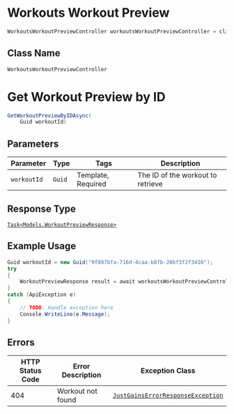 # Workouts Workout Preview

```csharp
WorkoutsWorkoutPreviewController workoutsWorkoutPreviewController = client.WorkoutsWorkoutPreviewController;
```

## Class Name

`WorkoutsWorkoutPreviewController`


# Get Workout Preview by ID

```csharp
GetWorkoutPreviewByIDAsync(
    Guid workoutId)
```

## Parameters

| Parameter | Type | Tags | Description |
|  --- | --- | --- | --- |
| `workoutId` | `Guid` | Template, Required | The ID of the workout to retrieve |

## Response Type

[`Task<Models.WorkoutPreviewResponse>`](../../doc/models/workout-preview-response.md)

## Example Usage

```csharp
Guid workoutId = new Guid("9f897bfa-716d-4caa-b8fb-20bf3f2f3416");
try
{
    WorkoutPreviewResponse result = await workoutsWorkoutPreviewController.GetWorkoutPreviewByIDAsync(workoutId);
}
catch (ApiException e)
{
    // TODO: Handle exception here
    Console.WriteLine(e.Message);
}
```

## Errors

| HTTP Status Code | Error Description | Exception Class |
|  --- | --- | --- |
| 404 | Workout not found | [`JustGainsErrorResponseException`](../../doc/models/just-gains-error-response-exception.md) |

